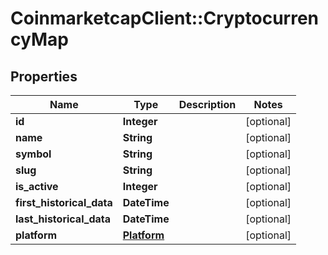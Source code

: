 # CoinmarketcapClient::CryptocurrencyMap

## Properties
Name | Type | Description | Notes
------------ | ------------- | ------------- | -------------
**id** | **Integer** |  | [optional] 
**name** | **String** |  | [optional] 
**symbol** | **String** |  | [optional] 
**slug** | **String** |  | [optional] 
**is_active** | **Integer** |  | [optional] 
**first_historical_data** | **DateTime** |  | [optional] 
**last_historical_data** | **DateTime** |  | [optional] 
**platform** | [**Platform**](Platform.md) |  | [optional] 


